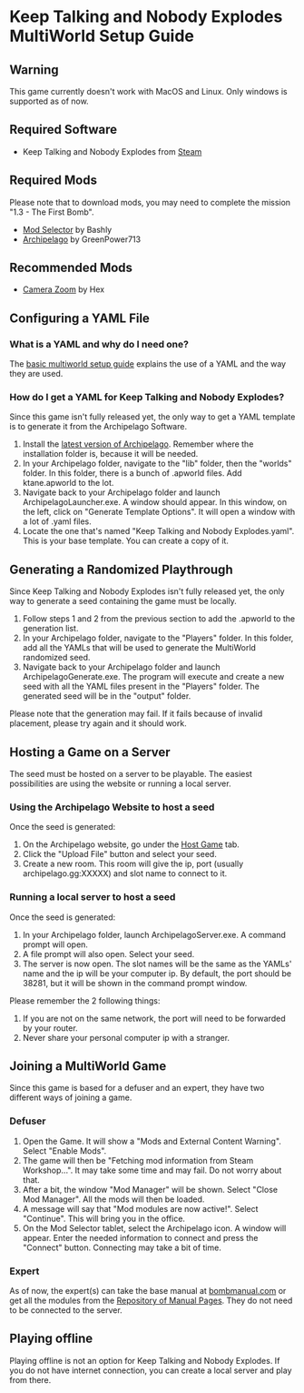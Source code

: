 # Keep Talking and Nobody Explodes MultiWorld Setup Guide

## Warning

This game currently doesn't work with MacOS and Linux. Only windows is supported as of now.

## Required Software

 - Keep Talking and Nobody Explodes from [Steam](https://store.steampowered.com/app/341800/Keep_Talking_and_Nobody_Explodes/)

## Required Mods

Please note that to download mods, you may need to complete the mission "1.3 - The First Bomb".
 - [Mod Selector](https://steamcommunity.com/sharedfiles/filedetails/?id=801400247) by Bashly
 - [Archipelago](https://steamcommunity.com/sharedfiles/filedetails/?id=3247225189) by GreenPower713

## Recommended Mods

 - [Camera Zoom](https://steamcommunity.com/sharedfiles/filedetails/?id=838110334) by Hex

## Configuring a YAML File

### What is a YAML and why do I need one?

The [basic multiworld setup guide](https://archipelago.gg/tutorial/Archipelago/setup/en) explains the use of a YAML and
the way they are used.

### How do I get a YAML for Keep Talking and Nobody Explodes?

Since this game isn't fully released yet, the only way to get a YAML template is to generate it from the Archipelago
Software.

1. Install the [latest version of Archipelago](https://github.com/ArchipelagoMW/Archipelago/releases). Remember where 
the installation folder is, because it will be needed.
2. In your Archipelago folder, navigate to the "lib" folder, then the "worlds" folder. In this folder, there is a bunch of
.apworld files. Add ktane.apworld to the lot.
3. Navigate back to your Archipelago folder and launch ArchipelagoLauncher.exe. A window should appear. In this window,
on the left, click on "Generate Template Options". It will open a window with a lot of .yaml files.
4. Locate the one that's named "Keep Talking and Nobody Explodes.yaml". This is your base template. You can create a 
copy of it.

## Generating a Randomized Playthrough

Since Keep Talking and Nobody Explodes isn't fully released yet, the only way to generate a seed containing the game
must be locally.

1. Follow steps 1 and 2 from the previous section to add the .apworld to the generation list.
2. In your Archipelago folder, navigate to the "Players" folder. In this folder, add all the YAMLs that will be used to
generate the MultiWorld randomized seed.
3. Navigate back to your Archipelago folder and launch ArchipelagoGenerate.exe. The program will execute and create a 
new seed with all the YAML files present in the "Players" folder. The generated seed will be in the "output" folder.

Please note that the generation may fail. If it fails because of invalid placement, please try again and it should work.

## Hosting a Game on a Server

The seed must be hosted on a server to be playable. The easiest possibilities are using the website or running a local 
server.

### Using the Archipelago Website to host a seed

Once the seed is generated:
1. On the Archipelago website, go under the [Host Game](https://archipelago.gg/uploads) tab.
2. Click the "Upload File" button and select your seed.
3. Create a new room. This room will give the ip, port (usually archipelago.gg:XXXXX) and slot name to connect to it.

### Running a local server to host a seed
Once the seed is generated:
1. In your Archipelago folder, launch ArchipelagoServer.exe. A command prompt will open.
2. A file prompt will also open. Select your seed.
3. The server is now open. The slot names will be the same as the YAMLs' name and the ip will be your computer ip. By
default, the port should be 38281, but it will be shown in the command prompt window.

Please remember the 2 following things:
1. If you are not on the same network, the port will need to be forwarded by your router.
2. Never share your personal computer ip with a stranger.

## Joining a MultiWorld Game

Since this game is based for a defuser and an expert, they have two different ways of joining a game.

### Defuser
1. Open the Game. It will show a "Mods and External Content Warning". Select "Enable Mods".
2. The game will then be "Fetching mod information from Steam Workshop...". It may take some time and may fail. Do not
worry about that.
3. After a bit, the window "Mod Manager" will be shown. Select "Close Mod Manager". All the mods will then be loaded.
4. A message will say that "Mod modules are now active!". Select "Continue". This will bring you in the office.
5. On the Mod Selector tablet, select the Archipelago icon. A window will appear. Enter the needed information to
connect and press the "Connect" button. Connecting may take a bit of time.

### Expert
As of now, the expert(s) can take the base manual at [bombmanual.com](https://www.bombmanual.com/) or get all the modules
from the [Repository of Manual Pages](https://ktane.timwi.de/). They do not need to be connected to the server.

## Playing offline

Playing offline is not an option for Keep Talking and Nobody Explodes. If you do not have internet connection, you can
create a local server and play from there.
